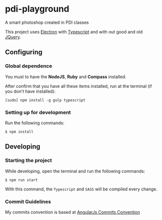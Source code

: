 # pdi-playground
A smart photoshop created in PDI classes

This project uses [Electron](http://electron.atom.io/) with [Typescript](http://www.typescriptlang.org/) and with out good and old [JQuery](https://jquery.com/).

## Configuring

### Global dependence

You must to have the **NodeJS**, **Ruby** and **Compass** installed.

After confirm that you have all these items installed, run at the terminal (if you don't have installed):

```shell
[sudo] npm install -g gulp typescript
```

### Setting up for development

Run the following commands:

```shell
$ npm install
```

## Developing

### Starting the project

While developing, open the terminal and run the following commands:

```shell
$ npm run start
```

With this command, the `Typescript` and `SASS` will be compiled every change.

### Commit Guidelines

My commits convention is based at [AngularJs Commits Convention](https://github.com/angular/angular.js/blob/master/CONTRIBUTING.md#commit)